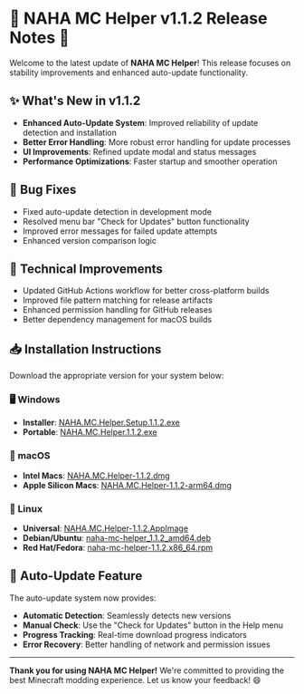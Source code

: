 # 🎉 NAHA MC Helper v1.1.2 Release Notes 🚀

Welcome to the latest update of **NAHA MC Helper**! This release focuses on stability improvements and enhanced auto-update functionality.

## ✨ What's New in v1.1.2

- **Enhanced Auto-Update System**: Improved reliability of update detection and installation
- **Better Error Handling**: More robust error handling for update processes
- **UI Improvements**: Refined update modal and status messages
- **Performance Optimizations**: Faster startup and smoother operation

## 🐛 Bug Fixes

- Fixed auto-update detection in development mode
- Resolved menu bar "Check for Updates" button functionality
- Improved error messages for failed update attempts
- Enhanced version comparison logic

## 🔧 Technical Improvements

- Updated GitHub Actions workflow for better cross-platform builds
- Improved file pattern matching for release artifacts
- Enhanced permission handling for GitHub releases
- Better dependency management for macOS builds

## 📥 Installation Instructions

Download the appropriate version for your system below:

### 🖥️ Windows
- **Installer**: [NAHA.MC.Helper.Setup.1.1.2.exe](https://github.com/perlytiara/NAHA-MC-Helper/releases/download/v1.1.2/NAHA.MC.Helper.Setup.1.1.2.exe)
- **Portable**: [NAHA.MC.Helper.1.1.2.exe](https://github.com/perlytiara/NAHA-MC-Helper/releases/download/v1.1.2/NAHA.MC.Helper.1.1.2.exe)

### 🍎 macOS
- **Intel Macs**: [NAHA.MC.Helper-1.1.2.dmg](https://github.com/perlytiara/NAHA-MC-Helper/releases/download/v1.1.2/NAHA.MC.Helper-1.1.2.dmg)
- **Apple Silicon Macs**: [NAHA.MC.Helper-1.1.2-arm64.dmg](https://github.com/perlytiara/NAHA-MC-Helper/releases/download/v1.1.2/NAHA.MC.Helper-1.1.2-arm64.dmg)

### 🐧 Linux
- **Universal**: [NAHA.MC.Helper-1.1.2.AppImage](https://github.com/perlytiara/NAHA-MC-Helper/releases/download/v1.1.2/NAHA.MC.Helper-1.1.2.AppImage)
- **Debian/Ubuntu**: [naha-mc-helper_1.1.2_amd64.deb](https://github.com/perlytiara/NAHA-MC-Helper/releases/download/v1.1.2/naha-mc-helper_1.1.2_amd64.deb)
- **Red Hat/Fedora**: [naha-mc-helper-1.1.2.x86_64.rpm](https://github.com/perlytiara/NAHA-MC-Helper/releases/download/v1.1.2/naha-mc-helper-1.1.2.x86_64.rpm)

## 🔄 Auto-Update Feature

The auto-update system now provides:
- **Automatic Detection**: Seamlessly detects new versions
- **Manual Check**: Use the "Check for Updates" button in the Help menu
- **Progress Tracking**: Real-time download progress indicators
- **Error Recovery**: Better handling of network and permission issues

---

**Thank you for using NAHA MC Helper!** We're committed to providing the best Minecraft modding experience. Let us know your feedback! 😄
